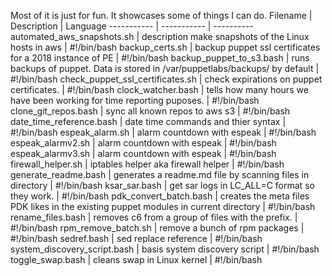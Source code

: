 Most of it is just for fun. 
  It showcases some of things I can do.
  Filename | Description | Language
  ----------- | ----------- | ----------
automated_aws_snapshots.sh   |  description make snapshots of the Linux hosts in aws | #!/bin/bash 
backup_certs.sh   |   backup puppet ssl certificates for a 2018 instance of PE | #!/bin/bash 
backup_puppet_to_s3.bash   |   runs backups of puppet. Data is stored in /var/puppetlabs/backups/ by default | #!/bin/bash 
check_puppet_ssl_certificates.sh   |   check expirations on puppet certificates. | #!/bin/bash 
clock_watcher.bash   |   tells how many hours we have been working for time reporting puposes. | #!/bin/bash 
clone_git_repos.bash   |   sync all known repos to aws s3 | #!/bin/bash 
date_time_reference.bash   |   date time commands and thier syntax | #!/bin/bash 
espeak_alarm.sh   |   alarm countdown with espeak | #!/bin/bash 
espeak_alarmv2.sh   |   alarm countdown with espeak | #!/bin/bash 
espeak_alarmv3.sh   |   alarm countdown with espeak | #!/bin/bash 
firewall_helper.sh   |   iptables helper aka firewall helper | #!/bin/bash 
generate_readme.bash   |   generates a readme.md file by scanning files in directory | #!/bin/bash 
ksar_sar.bash   |   get sar logs in LC_ALL=C format so they work. | #!/bin/bash 
pdk_convert_batch.bash   |   creates the meta files PDK likes in the existing puppet modules in current directory | #!/bin/bash 
rename_files.bash   |   removes c6 from a group of files with the prefix. | #!/bin/bash 
rpm_remove_batch.sh   |   remove a bunch of rpm packages | #!/bin/bash 
sedref.bash   |   sed replace reference | #!/bin/bash 
system_discovery_script.bash   |   basis system discovery script | #!/bin/bash 
toggle_swap.bash   |   cleans swap in Linux kernel | #!/bin/bash 
